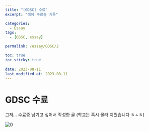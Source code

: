 ```yaml
---
title: "[GDSC] 수료"
excerpt: "헤헤 수료증 기록"

categories:
  - Essay
tags:
  - [GDSC, essay]

permalink: /essay/GDSC/2

toc: true
toc_sticky: true
 
date: 2023-08-11
last_modified_at: 2023-08-11
---
```


# GDSC 수료

그저... 수료증 남기고 싶어서 작성한 글 (학교는 혹시 몰라 지웠습니다 ㅎㅅㅎ)

![0](https://jsw6701.github.io/assets/images/posts_img/GDSC/수료증.jpg)